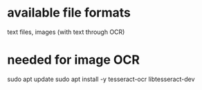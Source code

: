 # available file formats
text files, images (with text through OCR)

# needed for image OCR
sudo apt update
sudo apt install -y tesseract-ocr libtesseract-dev